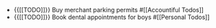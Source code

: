 - {{[[TODO]]}} Buy merchant parking permits #[[Accountiful Todos]]
- {{[[TODO]]}} Book dental appointments for boys #[[Personal Todos]]
